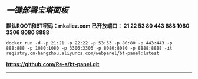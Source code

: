 ***一键部署宝塔面板***
--
**默认ROOT和BT密码：mkaliez.com
已开放端口： 21 22 53 80 443 888 1080 3306 8080 8888**

```    
docker run -d -p 21:21 -p 22:22 -p 53:53 -p 80:80 -p 443:443 -p 888:888 -p 1080:1080 -p 3306:3306 -p 8080:8080 -p 8888:8888 -it registry.cn-hangzhou.aliyuncs.com/webpanel/bt-panel:latest
```
**https://github.com/Re-s/bt-panel.git**

------
